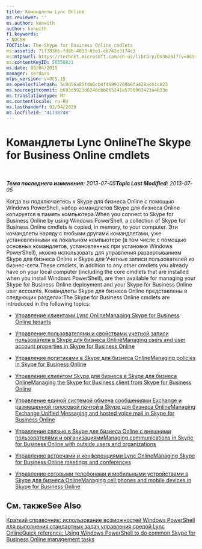 ```yaml
---
title: Командлеты Lync Online
ms.reviewer: ''
ms.author: kenwith
author: kenwith
f1.keywords:
- NOCSH
TOCTitle: The Skype for Business Online cmdlets
ms:assetid: 71f38305-fd8b-4013-83e1-cb742e3174c3
ms:mtpsurl: https://technet.microsoft.com/en-us/library/Dn362817(v=OCS.15)
ms:contentKeyID: 56558831
ms.date: 05/04/2015
manager: serdars
mtps_version: v=OCS.15
ms.openlocfilehash: 5c0d56a85fda6cb4f46991700b6fa428acb1c823
ms.sourcegitcommit: b693d5923d6240cbb865241a5750963423a4b33e
ms.translationtype: MT
ms.contentlocale: ru-RU
ms.lasthandoff: 02/04/2020
ms.locfileid: "41738748"
---
```

<div data-xmlns="http://www.w3.org/1999/xhtml">

<div class="topic" data-xmlns="http://www.w3.org/1999/xhtml" data-msxsl="urn:schemas-microsoft-com:xslt" data-cs="http://msdn.microsoft.com/en-us/">

<div data-asp="http://msdn2.microsoft.com/asp">

# <a name="the-skype-for-business-online-cmdlets"></a><span data-ttu-id="536a3-102">Командлеты Lync Online</span><span class="sxs-lookup"><span data-stu-id="536a3-102">The Skype for Business Online cmdlets</span></span>

</div>

<div id="mainSection">

<div id="mainBody">

<span> </span>

<span data-ttu-id="536a3-103">_**Тема последнего изменения:** 2013-07-05_</span><span class="sxs-lookup"><span data-stu-id="536a3-103">_**Topic Last Modified:** 2013-07-05_</span></span>

<span data-ttu-id="536a3-104">Когда вы подключаетесь к Skype для бизнеса Online с помощью Windows PowerShell, набор командлетов Skype для бизнеса Online копируется в память компьютера.</span><span class="sxs-lookup"><span data-stu-id="536a3-104">When you connect to Skype for Business Online by using Windows PowerShell, a collection of Skype for Business Online cmdlets is copied, in memory, to your computer.</span></span> <span data-ttu-id="536a3-105">Эти командлеты наряду с любыми другими командлетами, уже установленными на локальном компьютере (в том числе с помощью основных командлетов, установленных при установке Windows PowerShell), можно использовать для управления развертыванием Skype для бизнеса Online и Skype для Учетные записи пользователей из бизнес-сети.</span><span class="sxs-lookup"><span data-stu-id="536a3-105">These cmdlets, in addition to any other cmdlets you already have on your local computer (including the core cmdlets that are installed when you install Windows PowerShell), are then available for managing your Skype for Business Online deployment and your Skype for Business Online user accounts.</span></span> <span data-ttu-id="536a3-106">Командлеты Skype для бизнеса Online представлены в следующих разделах:</span><span class="sxs-lookup"><span data-stu-id="536a3-106">The Skype for Business Online cmdlets are introduced in the following topics:</span></span>

  - [<span data-ttu-id="536a3-107">Управление клиентами Lync Online</span><span class="sxs-lookup"><span data-stu-id="536a3-107">Managing Skype for Business Online tenants</span></span>](https://docs.microsoft.com/skypeforbusiness/set-up-your-computer-for-windows-powershell/manage-skype-for-business-online-organizations)

  - [<span data-ttu-id="536a3-108">Управление пользователями и свойствами учетной записи пользователя в Skype для бизнеса Online</span><span class="sxs-lookup"><span data-stu-id="536a3-108">Managing users and user account properties in Skype for Business Online</span></span>](https://docs.microsoft.com/skypeforbusiness/manage/user-accounts/user-accounts)

  - [<span data-ttu-id="536a3-109">Управление политиками в Skype для бизнеса Online</span><span class="sxs-lookup"><span data-stu-id="536a3-109">Managing policies in Skype for Business Online</span></span>](https://docs.microsoft.com/office365/enterprise/powershell/manage-skype-for-business-online-policies-with-office-365-powershell)

  - [<span data-ttu-id="536a3-110">Управление клиентом Skype для бизнеса в Skype для бизнеса Online</span><span class="sxs-lookup"><span data-stu-id="536a3-110">Managing the Skype for Business client from Skype for Business Online</span></span>](https://docs.microsoft.com/skypeforbusiness/set-up-skype-for-business-online/deploy-the-skype-for-business-client-in-office-365)

  - [<span data-ttu-id="536a3-111">Управление единой системой обмена сообщениями Exchange и размещенной голосовой почтой в Skype для бизнеса Online</span><span class="sxs-lookup"><span data-stu-id="536a3-111">Managing Exchange Unified Messaging and hosted voice mail in Skype for Business Online</span></span>](https://docs.microsoft.com/skypeforbusiness/set-up-your-computer-for-windows-powershell/manage-exchange-unified-messaging-and-hosted-voicemail)

  - [<span data-ttu-id="536a3-112">Управление связью в Skype для бизнеса Online с внешними пользователями и организациями</span><span class="sxs-lookup"><span data-stu-id="536a3-112">Managing communications in Skype for Business Online with outside users and organizations</span></span>](https://docs.microsoft.com/skypeforbusiness/set-up-skype-for-business-online/allow-users-to-contact-external-skype-for-business-users)

  - [<span data-ttu-id="536a3-113">Управление встречами и конференциями Lync Online</span><span class="sxs-lookup"><span data-stu-id="536a3-113">Managing Skype for Business Online meetings and conferences</span></span>](https://docs.microsoft.com/skypeforbusiness/manage/conferencing/conferencing-policies)

  - [<span data-ttu-id="536a3-114">Управление сотовыми телефонами и мобильными устройствами в Skype для бизнеса Online</span><span class="sxs-lookup"><span data-stu-id="536a3-114">Managing cell phones and mobile devices in Skype for Business Online</span></span>](https://docs.microsoft.com/skypeforbusiness/set-up-policies-in-your-organization/set-up-mobile-policies-for-your-organization)

<div>

## <a name="see-also"></a><span data-ttu-id="536a3-115">См. также</span><span class="sxs-lookup"><span data-stu-id="536a3-115">See Also</span></span>


[<span data-ttu-id="536a3-116">Краткий справочник: использование возможностей Windows PowerShell для выполнения стандартных задач управления средой Lync Online</span><span class="sxs-lookup"><span data-stu-id="536a3-116">Quick reference: Using Windows PowerShell to do common Skype for Business Online management tasks</span></span>](https://docs.microsoft.com/office365/enterprise/powershell/manage-skype-for-business-online-with-office-365-powershell)  
  

</div>

</div>

<span> </span>

</div>

</div>

</div>

